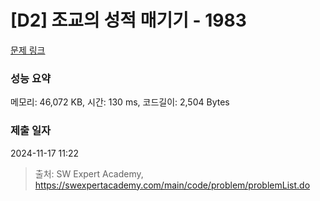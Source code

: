 # [D2] 조교의 성적 매기기 - 1983 

[문제 링크](https://swexpertacademy.com/main/code/problem/problemDetail.do?contestProbId=AV5PwGK6AcIDFAUq) 

### 성능 요약

메모리: 46,072 KB, 시간: 130 ms, 코드길이: 2,504 Bytes

### 제출 일자

2024-11-17 11:22



> 출처: SW Expert Academy, https://swexpertacademy.com/main/code/problem/problemList.do